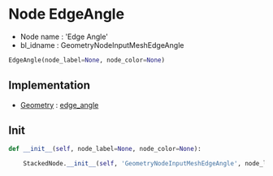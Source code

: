 # Node EdgeAngle

- Node name : 'Edge Angle'
- bl_idname : GeometryNodeInputMeshEdgeAngle


``` python
EdgeAngle(node_label=None, node_color=None)
```
## Implementation

- [Geometry](/docs/GeoNodes/Geometry.md) : [edge_angle](/docs/GeoNodes/Geometry.md#edge_angle)

## Init

``` python
def __init__(self, node_label=None, node_color=None):

    StackedNode.__init__(self, 'GeometryNodeInputMeshEdgeAngle', node_label=node_label, node_color=node_color)
```
